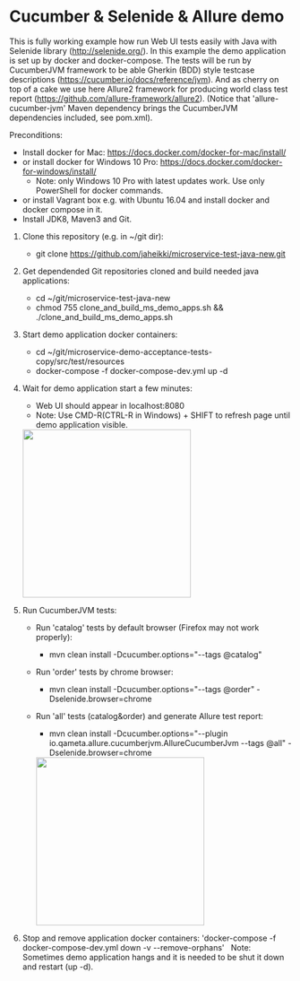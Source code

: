 # Cucumber & Selenide & Allure demo

This is fully working example how run Web UI tests easily with Java with Selenide library (http://selenide.org/). In this example the demo application is set up by docker and docker-compose. The tests will be run by CucumberJVM framework to be able Gherkin (BDD) style testcase descriptions (https://cucumber.io/docs/reference/jvm). And as cherry on top of a cake we use here Allure2 framework for producing world class test report (https://github.com/allure-framework/allure2). (Notice that 'allure-cucumber-jvm' Maven dependency brings the CucumberJVM dependencies included, see pom.xml).



Preconditions:
- Install docker for Mac: https://docs.docker.com/docker-for-mac/install/ 
- or install docker for Windows 10 Pro: https://docs.docker.com/docker-for-windows/install/
  - Note: only Windows 10 Pro with latest updates work. Use only PowerShell for docker commands.
- or install Vagrant box e.g. with Ubuntu 16.04 and install docker and docker compose in it.
- Install JDK8, Maven3 and Git.


1. Clone this repository (e.g. in ~/git dir): 
   - git clone https://github.com/jaheikki/microservice-test-java-new.git 

2. Get dependended Git repositories cloned and build needed java applications:
   - cd ~/git/microservice-test-java-new
   - chmod 755 clone_and_build_ms_demo_apps.sh && ./clone_and_build_ms_demo_apps.sh

4. Start demo application docker containers: 
   - cd ~/git/microservice-demo-acceptance-tests-copy/src/test/resources
   - docker-compose -f docker-compose-dev.yml up -d

5. Wait for demo application start a few minutes:
   - Web UI should appear in localhost:8080
   - Note: Use CMD-R(CTRL-R in Windows) + SHIFT to refresh page until demo application visible.

   <img src="https://raw.githubusercontent.com/jaheikki/microservice-test-java-new/master/images/demo-application.png" width="300" height="300">
    
6. Run CucumberJVM tests:
    
     - Run 'catalog' tests by default browser (Firefox may not work properly):
       - mvn clean install -Dcucumber.options="--tags @catalog"

     - Run 'order' tests by chrome browser:
       - mvn clean install -Dcucumber.options="--tags @order" -Dselenide.browser=chrome

     - Run 'all' tests (catalog&order) and generate Allure test report:
       - mvn clean install -Dcucumber.options="--plugin io.qameta.allure.cucumberjvm.AllureCucumberJvm --tags @all" -Dselenide.browser=chrome
       
       <img src="https://raw.githubusercontent.com/jaheikki/microservice-test-java-new/master/images/allure-report.png" width="300" height="300">
  
7. Stop and remove application docker containers: 'docker-compose -f docker-compose-dev.yml down -v --remove-orphans' 
   Note: Sometimes demo application hangs and it is needed to be shut it down and restart (up -d).


